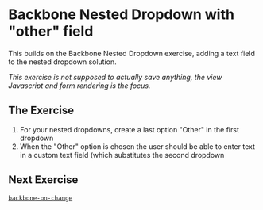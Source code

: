 # Backbone Nested Dropdown with "other" field

This builds on the Backbone Nested Dropdown exercise, adding a text field to the nested dropdown solution.

_This exercise is not supposed to actually save anything, the view Javascript and form rendering is the focus._

## The Exercise

1.  For your nested dropdowns, create a last option "Other" in the first dropdown
2.  When the "Other" option is chosen the user should be able to enter text in a custom text field (which substitutes the second dropdown

## Next Exercise

[`backbone-on-change`](../backbone-on-change)

